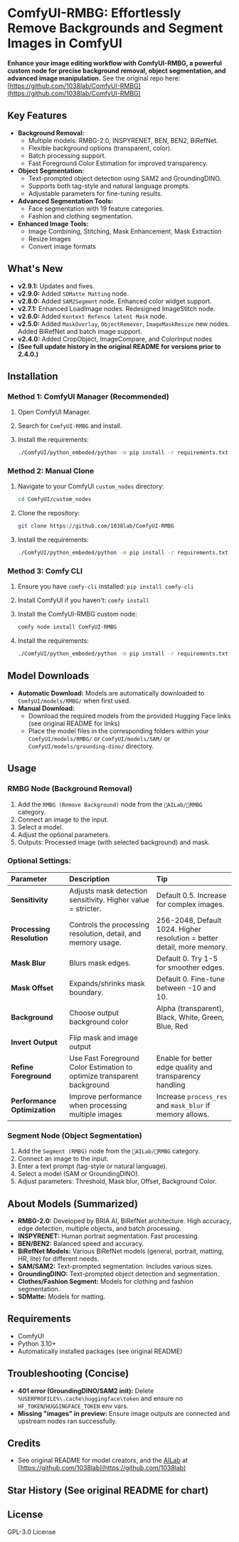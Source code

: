 # ComfyUI-RMBG: Effortlessly Remove Backgrounds and Segment Images in ComfyUI

**Enhance your image editing workflow with ComfyUI-RMBG, a powerful custom node for precise background removal, object segmentation, and advanced image manipulation.**  See the original repo here: [https://github.com/1038lab/ComfyUI-RMBG](https://github.com/1038lab/ComfyUI-RMBG)

## Key Features

*   **Background Removal:**
    *   Multiple models: RMBG-2.0, INSPYRENET, BEN, BEN2, BiRefNet.
    *   Flexible background options (transparent, color).
    *   Batch processing support.
    *   Fast Foreground Color Estimation for improved transparency.
*   **Object Segmentation:**
    *   Text-prompted object detection using SAM2 and GroundingDINO.
    *   Supports both tag-style and natural language prompts.
    *   Adjustable parameters for fine-tuning results.
*   **Advanced Segmentation Tools:**
    *   Face segmentation with 19 feature categories.
    *   Fashion and clothing segmentation.
*   **Enhanced Image Tools:**
    *   Image Combining, Stitching, Mask Enhancement, Mask Extraction
    *   Resize Images
    *   Convert image formats

## What's New

*   **v2.9.1:** Updates and fixes.
*   **v2.9.0:** Added `SDMatte Matting` node.
*   **v2.8.0:** Added `SAM2Segment` node. Enhanced color widget support.
*   **v2.7.1:** Enhanced LoadImage nodes. Redesigned ImageStitch node.
*   **v2.6.0:** Added `Kontext Refence latent Mask` node.
*   **v2.5.0:** Added `MaskOverlay`, `ObjectRemover`, `ImageMaskResize` new nodes. Added BiRefNet and batch image support.
*   **v2.4.0:** Added CropObject, ImageCompare, and ColorInput nodes
*   **(See full update history in the original README for versions prior to 2.4.0.)**

## Installation

### Method 1:  ComfyUI Manager (Recommended)

1.  Open ComfyUI Manager.
2.  Search for `ComfyUI-RMBG` and install.
3.  Install the requirements:

    ```bash
    ./ComfyUI/python_embeded/python -m pip install -r requirements.txt
    ```

### Method 2: Manual Clone

1.  Navigate to your ComfyUI `custom_nodes` directory:

    ```bash
    cd ComfyUI/custom_nodes
    ```

2.  Clone the repository:

    ```bash
    git clone https://github.com/1038lab/ComfyUI-RMBG
    ```

3.  Install the requirements:

    ```bash
    ./ComfyUI/python_embeded/python -m pip install -r requirements.txt
    ```

### Method 3: Comfy CLI

1.  Ensure you have `comfy-cli` installed: `pip install comfy-cli`
2.  Install ComfyUI if you haven't: `comfy install`
3.  Install the ComfyUI-RMBG custom node:

    ```bash
    comfy node install ComfyUI-RMBG
    ```

4.  Install the requirements:

    ```bash
    ./ComfyUI/python_embeded/python -m pip install -r requirements.txt
    ```

## Model Downloads

*   **Automatic Download:** Models are automatically downloaded to `ComfyUI/models/RMBG/` when first used.
*   **Manual Download:**
    *   Download the required models from the provided Hugging Face links (see original README for links)
    *   Place the model files in the corresponding folders within your `ComfyUI/models/RMBG/` or `ComfyUI/models/SAM/` or `ComfyUI/models/grounding-dino/` directory.

## Usage

### RMBG Node (Background Removal)

1.  Add the `RMBG (Remove Background)` node from the `🧪AILab/🧽RMBG` category.
2.  Connect an image to the input.
3.  Select a model.
4.  Adjust the optional parameters.
5.  Outputs: Processed image (with selected background) and mask.

### Optional Settings:

| Parameter              | Description                                                                      | Tip                                                                               |
| :--------------------- | :------------------------------------------------------------------------------- | :-------------------------------------------------------------------------------- |
| **Sensitivity**       | Adjusts mask detection sensitivity. Higher value = stricter.                      | Default 0.5. Increase for complex images.                                          |
| **Processing Resolution**| Controls the processing resolution, detail, and memory usage.                   | 256-2048, Default 1024.  Higher resolution = better detail, more memory.          |
| **Mask Blur**          | Blurs mask edges.                                                                | Default 0. Try 1-5 for smoother edges.                                             |
| **Mask Offset**        | Expands/shrinks mask boundary.                                                    | Default 0.  Fine-tune between -10 and 10.                                          |
| **Background**        | Choose output background color                                                      | Alpha (transparent), Black, White, Green, Blue, Red                                    |
| **Invert Output**      | Flip mask and image output                                                      |                                                                            |
| **Refine Foreground** | Use Fast Foreground Color Estimation to optimize transparent background         | Enable for better edge quality and transparency handling                                   |
| **Performance Optimization**| Improve performance when processing multiple images |  Increase `process_res` and `mask_blur` if memory allows.                     |

### Segment Node (Object Segmentation)

1.  Add the `Segment (RMBG)` node from the `🧪AILab/🧽RMBG` category.
2.  Connect an image to the input.
3.  Enter a text prompt (tag-style or natural language).
4.  Select a model (SAM or GroundingDINO).
5.  Adjust parameters: Threshold, Mask blur, Offset, Background Color.

## About Models (Summarized)

*   **RMBG-2.0:** Developed by BRIA AI, BiRefNet architecture. High accuracy, edge detection, multiple objects, and batch processing.
*   **INSPYRENET:**  Human portrait segmentation. Fast processing.
*   **BEN/BEN2:**  Balanced speed and accuracy.
*   **BiRefNet Models:** Various BiRefNet models (general, portrait, matting, HR, lite) for different needs.
*   **SAM/SAM2:** Text-prompted segmentation. Includes various sizes.
*   **GroundingDINO:** Text-prompted object detection and segmentation.
*   **Clothes/Fashion Segment:** Models for clothing and fashion segmentation.
*   **SDMatte:** Models for matting.

## Requirements

*   ComfyUI
*   Python 3.10+
*   Automatically installed packages (see original README)

## Troubleshooting (Concise)

*   **401 error (GroundingDINO/SAM2 init):**  Delete `%USERPROFILE%\.cache\huggingface\token` and ensure no `HF_TOKEN`/`HUGGINGFACE_TOKEN` env vars.
*   **Missing "images" in preview:** Ensure image outputs are connected and upstream nodes ran successfully.

## Credits

*   See original README for model creators, and the [AILab](https://github.com/1038lab) at [https://github.com/1038lab](https://github.com/1038lab)

## Star History (See original README for chart)

## License

GPL-3.0 License